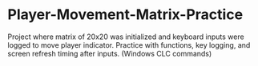 # Player-Movement-Matrix-Practice

Project where matrix of 20x20 was initialized and keyboard inputs were logged to move player indicator. 
Practice with functions, key logging, and screen refresh timing after inputs. (Windows CLC commands)
